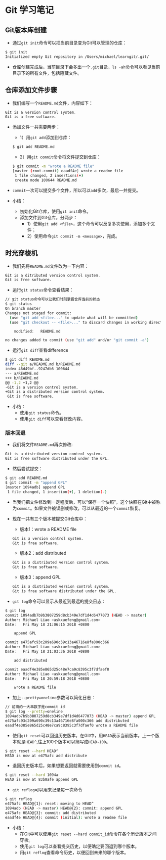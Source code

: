 # Git 学习笔记

## Git版本库创建

- 通过`git init`命令可以把当前目录变为Git可以管理的仓库：

```bash
$ git init
Initialized empty Git repository in /Users/michael/learngit/.git/
```

- 仓库创建完成后，当前目录下会多出一个`.git`目录，`ls -ah`命令可以看见当前目录下的所有文件，包括隐藏文件。

## 仓库添加文件步骤

- 我们编写一个`README.md`文件，内容如下：

```markdown
Git is a version control system.
Git is a free software.
```

- 添加文件一共需要两步：

  - 1）用`git add`添加到仓库：

  ```bash
  $ git add README.md
  ```

  - 2）用`git commit`命令将文件提交到仓库：

  ```bash
  $ git commit -m "wrote a README file"
  [master (root-commit) eaadf4e] wrote a readme file
   1 file changed, 2 insertions(+)
   create mode 100644 README.md
  ```

- `commit`一次可以提交多个文件，所以可以`add`多次，最后一并提交。

- 小结：

  - 初始化Git仓库，使用`git init`命令。
  - 添加文件到Git仓库，分两步：
    - 1）使用`git add <file>`，这个命令可以反复多次使用，添加多个文件；
    - 2）使用命令`git commit -m <message>`，完成。

## 时光穿梭机

- 我们先将`README.md`文件改为一下内容：

```bash
Git is a ditributed version control system.
Git is free software.
```

- 运行`git status`命令查看结果：

```bash
// git status命令可以让我们时刻掌握仓库当前的状态
$ git status
On branch master
Changes not staged for commit:
  (use "git add <file>..." to update what will be committed)
  (use "git checkout -- <file>..." to discard changes in working directory)

	modified:   README.md

no changes added to commit (use "git add" and/or "git commit -a")
```

- 运行`git diff`查看difference

```bash
$ git diff README.md
diff --git a/README.md b/README.md
index 46d49bf..9247db6 100644
--- a/README.md
+++ b/README.md
@@ -1,2 +1,2 @@
-Git is a version control system.
+Git is a distributed version control system.
 Git is free software.
```

- 小结：
  - 使用`git status`命令。
  - 使用`git diff`可以查看修改内容。

### 版本回退

- 我们将文件`README.md`再次修改:

```bash
Git is a distributed version control system.
Git is free software distributed under the GPL.
```

- 然后尝试提交：

```bash
$ git add README.md
$ git commit -m "append GPL"
[master 1094adb] append GPL
 1 file changed, 1 insertion(+), 1 deletion(-)
```

- 当我们把文件修改到一定程度后，可以“保存一个快照”，这个快照在Git中被称为`commit`。如果文件被误删或修改，可以从最近的一个`commit`恢复。

- 现在一共有三个版本被提交Git仓库中：

  - 版本1：wrote a README file

  ```bash
  Git is a version control system.
  Git is free software.
  ```

  - 版本2：add distributed

  ```bash
  Git is a distributed version control system.
  Git is free software.
  ```

  - 版本3：append GPL

  ```bash
  Git is a distributed version control system.
  Git is free software distributed under the GPL.
  ```

- `git log`命令可以显示从最近到最远的提交日志：

```bash
$ git log
commit 1094adb7b9b3807259d8cb349e7df1d4d6477073 (HEAD -> master)
Author: Michael Liao <askxuefeng@gmail.com>
Date:   Fri May 18 21:06:15 2018 +0800

    append GPL

commit e475afc93c209a690c39c13a46716e8fa000c366
Author: Michael Liao <askxuefeng@gmail.com>
Date:   Fri May 18 21:03:36 2018 +0800

    add distributed

commit eaadf4e385e865d25c48e7ca9c8395c3f7dfaef0
Author: Michael Liao <askxuefeng@gmail.com>
Date:   Fri May 18 20:59:18 2018 +0800

    wrote a README file
```

- 加上`--pretty=oneline`参数可以简化日志：

```bash
// 前面的一大串数字是commit id
$ git log --pretty=oneline
1094adb7b9b3807259d8cb349e7df1d4d6477073 (HEAD -> master) append GPL
e475afc93c209a690c39c13a46716e8fa000c366 add distributed
eaadf4e385e865d25c48e7ca9c8395c3f7dfaef0 wrote a README file
```

- 使用`git reset`可以回退历史版本，在Git中，用`HEAD`表示当前版本，上一个版本就是`HEAD^`,往上100个版本可以简写成`HEAD~100`。

```bash
$ git reset --hard HEAD^
HEAD is now at e475afc add distribute
```

- 退回历史版本后，如果想要返回就需要使用到`commit id`。

```bash
$ git reset --hard 1094a
HEAD is now at 83b0afe append GPL
```

- `git reflog`可以用来记录每一次命令

```bash
$ git reflog
e475afc HEAD@{1}: reset: moving to HEAD^
1094adb (HEAD -> master) HEAD@{2}: commit: append GPL
e475afc HEAD@{3}: commit: add distributed
eaadf4e HEAD@{4}: commit (initial): wrote a readme file
```

- 小结：
  - 在Git中可以使用`git reset --hard commit_id`命令在各个历史版本之间穿梭。
  - 使用`git log`可以查看提交历史，以便确定要回退到哪个版本。
  - 用`git reflog`查看命令历史，以便回到未来的哪个版本。
